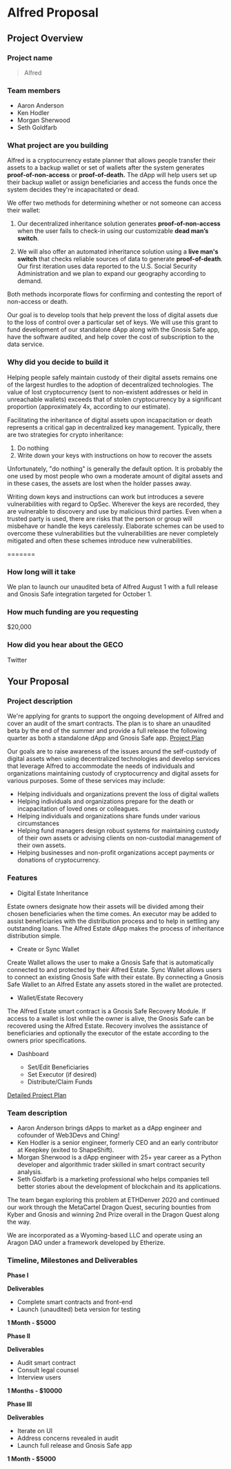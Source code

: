# Alfred Proposal

## Project Overview

### Project name
> Alfred

### Team members 
- Aaron Anderson
- Ken Hodler
- Morgan Sherwood
- Seth Goldfarb

### What project are you building 
Alfred is a cryptocurrency estate planner that allows people transfer their assets to a backup wallet or set of wallets after the system generates **proof-of-non-access** or **proof-of-death.** The dApp will help users set up their backup wallet or assign beneficiaries and access the funds once the system decides they're incapacitated or dead.

We offer two methods for determining whether or not someone can access their wallet:

1. Our decentralized inheritance solution generates **proof-of-non-access** when the user fails to check-in using our customizable **dead man’s switch**.

2. We will also offer an automated inheritance solution using a **live man's switch** that checks reliable sources of data to generate **proof-of-death**. Our first iteration uses data reported to the U.S. Social Security Administration and we plan to expand our geography according to demand.

Both methods incorporate flows for confirming and contesting the report of non-access or death.

Our goal is to develop tools that help prevent the loss of digital assets due to the loss of control over a particular set of keys. We will use this grant to fund development of our standalone dApp along with the Gnosis Safe app, have the software audited, and help cover the cost of subscription to the data service.

### Why did you decide to build it 
Helping people safely maintain custody of their digital assets remains one of the largest hurdles to the adoption of decentralized technologies. The value of lost cryptocurrency (sent to non-existent addresses or held in unreachable wallets) exceeds that of stolen cryptocurrency by a significant proportion (approximately 4x, according to our estimate).

Facilitating the inheritance of digital assets upon incapacitation or death represents a critical gap in decentralized key management.
Typically, there are two strategies for crypto inheritance:

1) Do nothing
2) Write down your keys with instructions on how to recover the assets

Unfortunately, "do nothing" is generally the default option. It is probably the one used by most people who own a moderate amount of digital assets and in these cases, the assets are lost when the holder passes away.

Writing down keys and instructions can work but introduces a severe vulnerabilities with regard to OpSec. Wherever the keys are recorded, they are vulnerable to discovery and use by malicious third parties. Even when a trusted party is used, there are risks that the person or group will misbehave or handle the keys carelessly. Elaborate schemes can be used to overcome these vulnerabilities but the vulnerabilities are never completely mitigated and often these schemes introduce new vulnerabilities. 

=======

### How long will it take 
We plan to launch our unaudited beta of Alfred August 1 with a full release and Gnosis Safe integration targeted for October 1.

### How much funding are you requesting  
$20,000

### How did you hear about the GECO
Twitter

## Your Proposal 
### Project description
We're applying for grants to support the ongoing development of Alfred and cover an audit of the smart contracts. The plan is to share an unaudited beta by the end of the summer and provide a full release the following quarter as both a standalone dApp and Gnosis Safe app. [Project Plan](project-plan.md)

Our goals are to raise awareness of the issues around the self-custody of digital assets when using decentralized technologies and develop services that leverage Alfred to accommodate the needs of individuals and organizations maintaining custody of cryptocurrency and digital assets for various purposes. Some of these services may include:

- Helping individuals and organizations prevent the loss of digital wallets
- Helping individuals and organizations prepare for the death or incapacitation of loved ones or colleagues.
- Helping individuals and organizations share funds under various circumstances
- Helping fund managers design robust systems for maintaining custody of their own assets or advising clients on non-custodial management of their own assets.
- Helping businesses and non-profit organizations accept payments or donations of cryptocurrency.

### Features
- Digital Estate Inheritance

Estate owners designate how their assets will be divided among their chosen beneficiaries when the time comes.  An executor may be added to assist beneficiaries with the distribution process and to help in settling any outstanding loans.  The Alfred Estate dApp makes the process of inheritance distribution simple.

- Create or Sync Wallet

Create Wallet allows the user to make a Gnosis Safe that is automatically connected to and protected by their Alfred Estate. Sync Wallet allows users to connect an existing Gnosis Safe with their estate.  By connecting a Gnosis Safe Wallet to an Alfred Estate any assets stored in the wallet are protected.

- Wallet/Estate Recovery

The Alfred Estate smart contract is a Gnosis Safe Recovery Module. If access to a wallet is lost while the owner is alive, the Gnosis Safe can be recovered using the Alfred Estate. Recovery involves the assistance of beneficiaries and optionally the executor of the estate according to the owners prior specifications.

- Dashboard

  - Set/Edit Beneficiaries
  - Set Executor (if desired)
  - Distribute/Claim Funds

[Detailed Project Plan](https://github.com/BatmansButler/GECO-Proposal/blob/master/project-plan.md)

### Team description
- Aaron Anderson brings dApps to market as a dApp engineer and cofounder of Web3Devs and Ching!
- Ken Hodler is a senior engineer, formerly CEO and an early contributor at Keepkey (exited to ShapeShift).
- Morgan Sherwood is a dApp engineer with 25+ year career as a Python developer and algorithmic trader skilled in smart contract security analysis.
- Seth Goldfarb is a marketing professional who helps companies tell better stories about the development of blockchain and its applications.

The team began exploring this problem at ETHDenver 2020 and continued our work through the MetaCartel Dragon Quest, securing bounties from Kyber and Gnosis and winning 2nd Prize overall in the Dragon Quest along the way.

We are incorporated as a Wyoming-based LLC and operate using an Aragon DAO under a framework developed by Etherize.

### Timeline, Milestones and Deliverables

**Phase I**

**Deliverables**
- Complete smart contracts and front-end
- Launch (unaudited) beta version for testing

**1 Month - $5000**	

**Phase II**

**Deliverables**
- Audit smart contract
- Consult legal counsel
- Interview users

**1 Months - $10000**

**Phase III**

**Deliverables**
- Iterate on UI
- Address concerns revealed in audit
- Launch full release and Gnosis Safe app

**1 Month - $5000**
